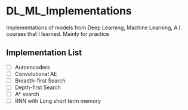 # DL_ML_Implementations
Implementations of models from Deep Learning, Machine Learning, A.I. courses that I learned. Mainly for practice 

## Implementation List  
- [ ] Autoencoders
- [ ] Convolutional AE
- [ ] Breadth-first Search
- [ ] Depth-first Search
- [ ] A* search
- [ ] RNN with Long short term memory

